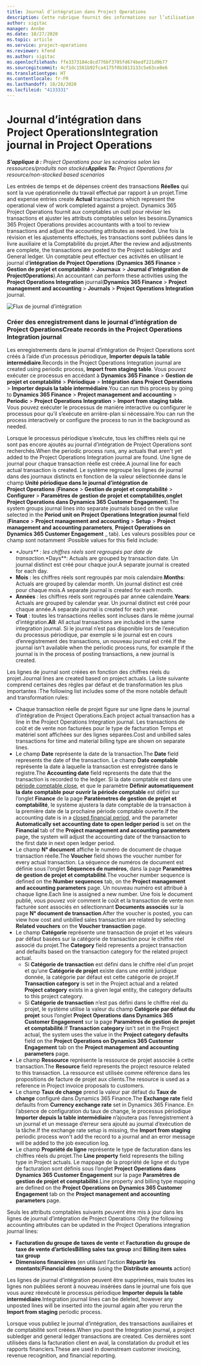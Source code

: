 ```yaml
---
title: Journal d’intégration dans Project Operations
description: Cette rubrique fournit des informations sur l’utilisation du journal d’intégration dans Project Operations.
author: sigitac
manager: Annbe
ms.date: 10/27/2020
ms.topic: article
ms.service: project-operations
ms.reviewer: kfend
ms.author: sigitac
ms.openlocfilehash: ffe3373184c8cd776bf3705fd674bedf221d9b77
ms.sourcegitcommit: 4cf1dc1561b92fca4175f0b3813133c5e63ce8e6
ms.translationtype: HT
ms.contentlocale: fr-FR
ms.lasthandoff: 10/28/2020
ms.locfileid: "4133331"
---
```

# <a name="integration-journal-in-project-operations"></a><span data-ttu-id="12a5b-103">Journal d’intégration dans Project Operations</span><span class="sxs-lookup"><span data-stu-id="12a5b-103">Integration journal in Project Operations</span></span>

<span data-ttu-id="12a5b-104">_**S’applique à :** Project Operations pour les scénarios selon les ressources/produits non stockés_</span><span class="sxs-lookup"><span data-stu-id="12a5b-104">_**Applies To:** Project Operations for resource/non-stocked based scenarios_</span></span>

<span data-ttu-id="12a5b-105">Les entrées de temps et de dépenses créent des transactions **Réelles** qui sont la vue opérationnelle du travail effectué par rapport à un projet.</span><span class="sxs-lookup"><span data-stu-id="12a5b-105">Time and expense entries create **Actual** transactions which represent the operational view of work completed against a project.</span></span> <span data-ttu-id="12a5b-106">Dynamics 365 Project Operations fournit aux comptables un outil pour réviser les transactions et ajuster les attributs comptables selon les besoins.</span><span class="sxs-lookup"><span data-stu-id="12a5b-106">Dynamics 365 Project Operations provides accountants with a tool to review transactions and adjust the accounting attributes as needed.</span></span> <span data-ttu-id="12a5b-107">Une fois la révision et les ajustements effectués, les transactions sont publiées dans le livre auxiliaire et la Comptabilité du projet.</span><span class="sxs-lookup"><span data-stu-id="12a5b-107">After the review and adjustments are complete, the transactions are posted to the Project subledger and General ledger.</span></span> <span data-ttu-id="12a5b-108">Un comptable peut effectuer ces activités en utilisant le journal d’**intégration de Project Operations** (**Dynamics 365 Finance** > **Gestion de projet et comptabilité** > **Journaux** > **Journal d’intégration de ProjectOperations**).</span><span class="sxs-lookup"><span data-stu-id="12a5b-108">An accountant can perform these activities using the **Project Operations Integration** journal(**Dynamics 365 Finance** > **Project management and accounting** > **Journals** > **Project Operations Integration** journal.</span></span>

![Flux de journal d’intégration](./media/IntegrationJournal.png)

### <a name="create-records-in-the-project-operations-integration-journal"></a><span data-ttu-id="12a5b-110">Créer des enregistrement dans le journal d’intégration de Project Operations</span><span class="sxs-lookup"><span data-stu-id="12a5b-110">Create records in the Project Operations Integration journal</span></span>

<span data-ttu-id="12a5b-111">Les enregistrements dans le journal d’intégration de Project Operations sont créés à l’aide d’un processus périodique, **Importer depuis la table intermédiaire**.</span><span class="sxs-lookup"><span data-stu-id="12a5b-111">Records in the Project Operations Integration journal are created using periodic process, **Import from staging table**.</span></span> <span data-ttu-id="12a5b-112">Vous pouvez exécuter ce processus en accédant à **Dynamics 365 Finance** > **Gestion de projet et comptabilité** > **Périodique** > **Intégration dans Project Operations** > **Importer depuis la table intermédiaire**.</span><span class="sxs-lookup"><span data-stu-id="12a5b-112">You can run this process by going to **Dynamics 365 Finance** > **Project management and accounting** > **Periodic** > **Project Operations Integration** > **Import from staging table**.</span></span> <span data-ttu-id="12a5b-113">Vous pouvez exécuter le processus de manière interactive ou configurer le processus pour qu’il s’exécute en arrière-plan si nécessaire.</span><span class="sxs-lookup"><span data-stu-id="12a5b-113">You can run the process interactively or configure the process to run in the background as needed.</span></span>

<span data-ttu-id="12a5b-114">Lorsque le processus périodique s’exécute, tous les chiffres réels qui ne sont pas encore ajoutés au journal d’intégration de Project Operations sont recherchés.</span><span class="sxs-lookup"><span data-stu-id="12a5b-114">When the periodic process runs, any actuals that aren't yet added to the Project Operations Integration journal are found.</span></span> <span data-ttu-id="12a5b-115">Une ligne de journal pour chaque transaction réelle est créée.</span><span class="sxs-lookup"><span data-stu-id="12a5b-115">A journal line for each actual transaction is created.</span></span>
<span data-ttu-id="12a5b-116">Le système regroupe les lignes de journal dans des journaux distincts en fonction de la valeur sélectionnée dans le champ **Unité périodique dans le journal d’intégration de Project Operations** (**Finance** > **Gestion de projet et comptabilité** > **Configurer** > **Paramètres de gestion de projet et comptabilités**,**onglet Project Operations dans Dynamics 365 Customer Engagement**).</span><span class="sxs-lookup"><span data-stu-id="12a5b-116">The system groups journal lines into separate journals based on the value selected in the **Period unit on Project Operations Integration journal** field (**Finance** > **Project management and accounting** > **Setup** > **Project management and accounting parameters**, **Project Operations on Dynamics 365 Customer Engagement** _ tab).</span></span> <span data-ttu-id="12a5b-117">Les valeurs possibles pour ce champ sont notamment :</span><span class="sxs-lookup"><span data-stu-id="12a5b-117">Possible values for this field include:</span></span>

  - <span data-ttu-id="12a5b-118">_\*Jours\*\* : les chiffres réels sont regroupés par date de transaction.</span><span class="sxs-lookup"><span data-stu-id="12a5b-118">_\*Days\*\*: Actuals are grouped by transaction date.</span></span> <span data-ttu-id="12a5b-119">Un journal distinct est créé pour chaque jour.</span><span class="sxs-lookup"><span data-stu-id="12a5b-119">A separate journal is created for each day.</span></span>
  - <span data-ttu-id="12a5b-120">**Mois** : les chiffres réels sont regroupés par mois calendaire.</span><span class="sxs-lookup"><span data-stu-id="12a5b-120">**Months**: Actuals are grouped by calendar month.</span></span> <span data-ttu-id="12a5b-121">Un journal distinct est créé pour chaque mois.</span><span class="sxs-lookup"><span data-stu-id="12a5b-121">A separate journal is created for each month.</span></span>
  - <span data-ttu-id="12a5b-122">**Années** : les chiffres réels sont regroupés par année calendaire.</span><span class="sxs-lookup"><span data-stu-id="12a5b-122">**Years**: Actuals are grouped by calendar year.</span></span> <span data-ttu-id="12a5b-123">Un journal distinct est créé pour chaque année.</span><span class="sxs-lookup"><span data-stu-id="12a5b-123">A separate journal is created for each year.</span></span>
  - <span data-ttu-id="12a5b-124">**Tout** : toutes les transactions réelles sont incluses dans le même journal d’intégration.</span><span class="sxs-lookup"><span data-stu-id="12a5b-124">**All**: All actual transactions are included in the same integration journal.</span></span> <span data-ttu-id="12a5b-125">Si le journal n’est pas disponible lors de l’exécution du processus périodique, par exemple si le journal est en cours d’enregistrement des transactions, un nouveau journal est créé.</span><span class="sxs-lookup"><span data-stu-id="12a5b-125">If the journal isn't available when the periodic process runs, for example if the journal is in the process of posting transactions, a new journal is created.</span></span>

<span data-ttu-id="12a5b-126">Les lignes de journal sont créées en fonction des chiffres réels du projet.</span><span class="sxs-lookup"><span data-stu-id="12a5b-126">Journal lines are created based on project actuals.</span></span> <span data-ttu-id="12a5b-127">La liste suivante comprend certaines des règles par défaut et de transformation les plus importantes :</span><span class="sxs-lookup"><span data-stu-id="12a5b-127">The following list includes some of the more notable default and transformation rules:</span></span>

  - <span data-ttu-id="12a5b-128">Chaque transaction réelle de projet figure sur une ligne dans le journal d’intégration de Project Operations.</span><span class="sxs-lookup"><span data-stu-id="12a5b-128">Each project actual transaction has a line in the Project Operations Integration journal.</span></span> <span data-ttu-id="12a5b-129">Les transactions de coût et de vente non facturées pour le type de facturation Temps et matériel sont affichées sur des lignes séparées.</span><span class="sxs-lookup"><span data-stu-id="12a5b-129">Cost and unbilled sales transactions for time and material billing type are shown on separate lines.</span></span>
  - <span data-ttu-id="12a5b-130">Le champ **Date** représente la date de la transaction.</span><span class="sxs-lookup"><span data-stu-id="12a5b-130">The **Date** field represents the date of the transaction.</span></span> <span data-ttu-id="12a5b-131">Le champ **Date comptable** représente la date à laquelle la transaction est enregistrée dans le registre.</span><span class="sxs-lookup"><span data-stu-id="12a5b-131">The **Accounting date** field represents the date that the transaction is recorded to the ledger.</span></span> <span data-ttu-id="12a5b-132">Si la date comptable est dans une [période comptable close](https://docs.microsoft.com/dynamics365/finance/general-ledger/close-general-ledger-at-period-end), et que le paramètre **Définir automatiquement la date comptable pour ouvrir la période comptable** est défini sur l’onglet **Finance** de la page **Paratèmetres de gestion de projet et comptabilité**, le système ajustera la date comptable de la transaction à la première date de la prochaine période comptable ouverte.</span><span class="sxs-lookup"><span data-stu-id="12a5b-132">If the accounting date is in a [closed financial period](https://docs.microsoft.com/dynamics365/finance/general-ledger/close-general-ledger-at-period-end), and the parameter **Automatically set accounting date to open ledger period** is set on the **Financial** tab of the **Project management and accounting parameters** page, the system will adjust the accounting date of the transaction to the first date in next open ledger period.</span></span>
  - <span data-ttu-id="12a5b-133">Le champ **N° document** affiche le numéro de document de chaque transaction réelle.</span><span class="sxs-lookup"><span data-stu-id="12a5b-133">The **Voucher** field shows the voucher number for every actual transaction.</span></span> <span data-ttu-id="12a5b-134">La séquence de numéros de document est définie sous l’onglet **Séquences de numéros**, dans la page **Paramètres de gestion de projet et comptabilité**.</span><span class="sxs-lookup"><span data-stu-id="12a5b-134">The voucher number sequence is defined on the **Number sequences** tab, on the **Project management and accounting parameters** page.</span></span> <span data-ttu-id="12a5b-135">Un nouveau numéro est attribué à chaque ligne.</span><span class="sxs-lookup"><span data-stu-id="12a5b-135">Each line is assigned a new number.</span></span> <span data-ttu-id="12a5b-136">Une fois le document publié, vous pouvez voir comment le coût et la transaction de vente non facturée sont associés en sélectionnant **Documents associés** sur la page **N° document de transaction**.</span><span class="sxs-lookup"><span data-stu-id="12a5b-136">After the voucher is posted, you can view how cost and unbilled sales transaction are related by selecting **Related vouchers** on the **Voucher transaction** page.</span></span>
  - <span data-ttu-id="12a5b-137">Le champ **Catégorie** représente une transaction de projet et les valeurs par défaut basées sur la catégorie de transaction pour le chiffre réel associé du projet.</span><span class="sxs-lookup"><span data-stu-id="12a5b-137">The **Category** field represents a project transaction and defaults based on the transaction category for the related project actual.</span></span>
    - <span data-ttu-id="12a5b-138">Si **Catégorie de transaction** est défini dans le chiffre réel d’un projet et qu’une **Catégorie de projet** existe dans une entité juridique donnée, la catégorie par défaut est cette catégorie de projet.</span><span class="sxs-lookup"><span data-stu-id="12a5b-138">If **Transaction category** is set in the Project actual and a related **Project category** exists in a given legal entity, the category defaults to this project category.</span></span>
    - <span data-ttu-id="12a5b-139">Si **Catégorie de transaction** n’est pas défini dans le chiffre réel du projet, le système utilise la valeur du champ **Catégorie par défaut du projet** sous l’onglet **Project Operations dans Dynamics 365 Customer Engagement** sur la page **Paramètres de gestion de projet et comptabilité**.</span><span class="sxs-lookup"><span data-stu-id="12a5b-139">If **Transaction category** isn't set in the Project actual, the system uses the value in the **Project category defaults** field on the **Project Operations on Dynamics 365 Customer Engagement** tab on the **Project management and accounting parameters** page.</span></span>
  - <span data-ttu-id="12a5b-140">Le champ **Ressource** représente la ressource de projet associée à cette transaction.</span><span class="sxs-lookup"><span data-stu-id="12a5b-140">The **Resource** field represents the project resource related to this transaction.</span></span> <span data-ttu-id="12a5b-141">La ressource est utilisée comme référence dans les propositions de facture de projet aux clients.</span><span class="sxs-lookup"><span data-stu-id="12a5b-141">The resource is used as a reference in Project invoice proposals to customers.</span></span>
  - <span data-ttu-id="12a5b-142">Le champ **Taux de change** prend la valeur par défaut du **Taux de change** configuré dans Dynamics 365 Finance.</span><span class="sxs-lookup"><span data-stu-id="12a5b-142">The **Exchange rate** field defaults from **Currency exchange rate** set in Dynamics 365 Finance.</span></span> <span data-ttu-id="12a5b-143">En l’absence de configuration du taux de change, le processus périodique **Importer depuis la table intermédiaire** n’ajoutera pas l’enregistrement à un journal et un message d’erreur sera ajouté au journal d’exécution de la tâche.</span><span class="sxs-lookup"><span data-stu-id="12a5b-143">If the exchange rate setup is missing, the **Import from staging** periodic process won't add the record to a journal and an error message will be added to the job execution log.</span></span>
  - <span data-ttu-id="12a5b-144">Le champ **Propriété de ligne** représente le type de facturation dans les chiffres réels du projet.</span><span class="sxs-lookup"><span data-stu-id="12a5b-144">The **Line property** field represents the billing type in Project actuals.</span></span> <span data-ttu-id="12a5b-145">Le mappage de la propriété de ligne et du type de facturation sont définis sous l’onglet **Project Operations dans Dynamics 365 Customer Engagement** sur la page **Paramètres de gestion de projet et comptabilité**.</span><span class="sxs-lookup"><span data-stu-id="12a5b-145">Line property and billing type mapping are defined on the **Project Operations on Dynamics 365 Customer Engagement** tab on the **Project management and accounting parameters** page.</span></span>

<span data-ttu-id="12a5b-146">Seuls les attributs comptables suivants peuvent être mis à jour dans les lignes de journal d’intégration de Project Operations :</span><span class="sxs-lookup"><span data-stu-id="12a5b-146">Only the following accounting attributes can be updated in the Project Operations integration journal lines:</span></span>

- <span data-ttu-id="12a5b-147">**Facturation du groupe de taxes de vente** et **Facturation du groupe de taxe de vente d’articles**</span><span class="sxs-lookup"><span data-stu-id="12a5b-147">**Billing sales tax group** and **Billing item sales tax group**</span></span>
- <span data-ttu-id="12a5b-148">**Dimensions financières** (en utilisant l’action **Répartir les montants**)</span><span class="sxs-lookup"><span data-stu-id="12a5b-148">**Financial dimensions** (using the **Distribute amounts** action)</span></span>

<span data-ttu-id="12a5b-149">Les lignes de journal d’intégration peuvent être supprimées, mais toutes les lignes non publiées seront à nouveau insérées dans le journal une fois que vous aurez réexécuté le processus périodique **Importer depuis la table intermédiaire**.</span><span class="sxs-lookup"><span data-stu-id="12a5b-149">Integration journal lines can be deleted, however any unposted lines will be inserted into the journal again after you rerun the **Import from staging** periodic process.</span></span>

<span data-ttu-id="12a5b-150">Lorsque vous publiez le journal d’intégration, des transactions auxiliaires et de comptabilité sont créées.</span><span class="sxs-lookup"><span data-stu-id="12a5b-150">When you post the Integration journal, a project subledger and general ledger transactions are created.</span></span> <span data-ttu-id="12a5b-151">Ces dernières sont utilisées dans la facturation client en aval, la constatation du produit et les rapports financiers.</span><span class="sxs-lookup"><span data-stu-id="12a5b-151">These are used in downstream customer invoicing, revenue recognition, and financial reporting.</span></span>

